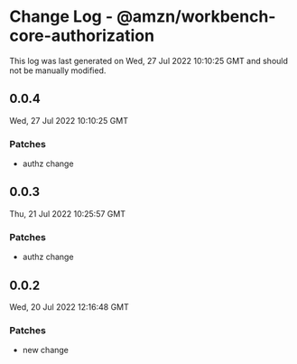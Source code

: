 # Change Log - @amzn/workbench-core-authorization

This log was last generated on Wed, 27 Jul 2022 10:10:25 GMT and should not be manually modified.

## 0.0.4
Wed, 27 Jul 2022 10:10:25 GMT

### Patches

- authz change

## 0.0.3
Thu, 21 Jul 2022 10:25:57 GMT

### Patches

- authz change

## 0.0.2
Wed, 20 Jul 2022 12:16:48 GMT

### Patches

- new change

